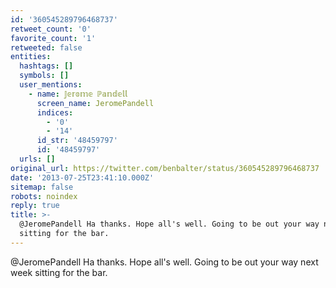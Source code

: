 ```yaml
---
id: '360545289796468737'
retweet_count: '0'
favorite_count: '1'
retweeted: false
entities:
  hashtags: []
  symbols: []
  user_mentions:
    - name: 𝕁𝕖𝕣𝕠𝕞𝕖 ℙ𝕒𝕟𝕕𝕖𝕝𝕝
      screen_name: JeromePandell
      indices:
        - '0'
        - '14'
      id_str: '48459797'
      id: '48459797'
  urls: []
original_url: https://twitter.com/benbalter/status/360545289796468737
date: '2013-07-25T23:41:10.000Z'
sitemap: false
robots: noindex
reply: true
title: >-
  @JeromePandell Ha thanks. Hope all's well. Going to be out your way next week
  sitting for the bar.
---
```


@JeromePandell Ha thanks. Hope all's well. Going to be out your way next week sitting for the bar.